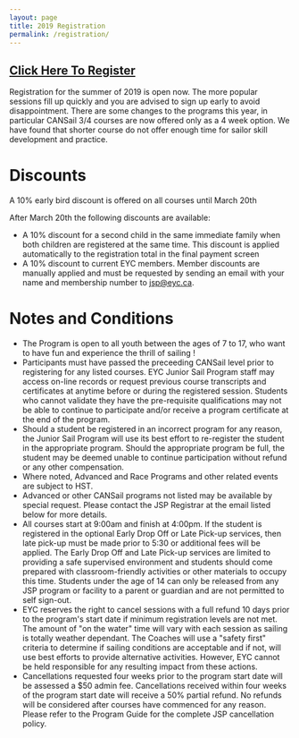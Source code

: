 ```yaml
---
layout: page
title: 2019 Registration
permalink: /registration/
---
```


<h2><a href="https://secure.e-registernow.com/cgi-bin/mkpayment.cgi?state=3332">Click Here To Register</a></h2>

Registration for the summer of 2019 is open now.  The more popular sessions fill up quickly and you are advised to sign up early to avoid disappointment.  There are some changes to the programs this year, in particular CANSail 3/4 courses are now offered only as a 4 week option.  We have found that shorter course do not offer enough time for sailor skill development and practice.

# Discounts

A 10% early bird discount is offered on all courses until March 20th
 
After March 20th the following discounts are available:

* A 10% discount for a second child in the same immediate family when both children are registered at the same time. This discount is applied automatically to the registration total in the final payment screen
* A 10% discount to current EYC members. Member discounts are manually applied and must be requested by sending an email with your name and membership number to jsp@eyc.ca.

# Notes and Conditions

* The Program is open to all youth between the ages of 7 to 17, who want to have fun and experience the thrill of sailing !
* Participants must have passed the preceeding CANSail level prior to registering for any listed courses. EYC Junior Sail Program staff may access on-line records or request previous course transcripts and certificates at anytime before or during the registered session. Students who cannot validate they have the pre-requisite qualifications may not be able to continue to participate and/or receive a program certificate at the end of the program.
* Should a student be registered in an incorrect program for any reason, the Junior Sail Program will use its best effort to re-register the student in the appropriate program. Should the appropriate program be full, the student may be deemed unable to continue participation without refund or any other compensation.
* Where noted, Advanced and Race Programs and other related events are subject to HST.
* Advanced or other CANSail programs not listed may be available by special request. Please contact the JSP Registrar at the email listed below for more details.
* All courses start at 9:00am and finish at 4:00pm. If the student is registered in the optional Early Drop Off or Late Pick-up services, then late pick-up must be made prior to 5:30 or additional fees will be applied. The Early Drop Off and Late Pick-up services are limited to providing a safe supervised environment and students should come prepared with classroom-friendly activities or other materials to occupy this time. Students under the age of 14 can only be released from any JSP program or facility to a parent or guardian and are not permitted to self sign-out.
* EYC reserves the right to cancel sessions with a full refund 10 days prior to the program's start date if minimum registration levels are not met.
The amount of "on the water" time will vary with each session as sailing is totally weather dependant. The Coaches will use a "safety first" criteria to determine if sailing conditions are acceptable and if not, will use best efforts to provide alternative activities. However, EYC cannot be held responsible for any resulting impact from these actions.
* Cancellations requested four weeks prior to the program start date will be assessed a $50 admin fee. Cancellations received within four weeks of the program start date will receive a 50% partial refund. No refunds will be considered after courses have commenced for any reason. Please refer to the Program Guide for the complete JSP cancellation policy.
